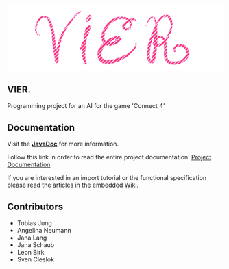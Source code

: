 ![Logo](https://raw.githubusercontent.com/SvenC56/vierpunkt/master/bin/de/dhbw/vierpunkt/gui/ueberschrift.jpg)
## VIER.

Programming project for an AI for the game 'Connect 4'

## Documentation

Visit the [**JavaDoc**](https://htmlpreview.github.io/?https://github.com/SvenC56/vierpunkt/blob/master/doc/index.html) for more information.

Follow this link in order to read the entire project documentation: [Project Documentation](https://github.com/SvenC56/vierpunkt/blob/master/Bundle_Dokumentation/BundleDokumentation_Gruppe4_WWI14SCA.pdf) 

If you are interested in an import tutorial or the functional specification please read the articles in the embedded [Wiki](https://github.com/SvenC56/vierpunkt/wiki). 

## Contributors

* Tobias Jung
* Angelina Neumann
* Jana Lang
* Jana Schaub
* Leon Birk
* Sven Cieslok

